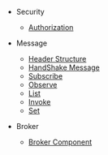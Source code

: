 * Security
  * [Authorization](protocol/Authorization.md)

* Message
  * [Header Structure](protocol/Header-Structure.md)
  * [HandShake Message](handshake/Handshake-Message.md)
  * [Subscribe](methods/Subscribe.md)
  * [Observe](methods/Method-Observe.md)
  * [List](methods/Method-List.md)
  * [Invoke](methods/Method-Invoke.md)
  * [Set](methods/Method-Set.md)

* Broker 
  * [Broker Component](Broker-Component.md)



